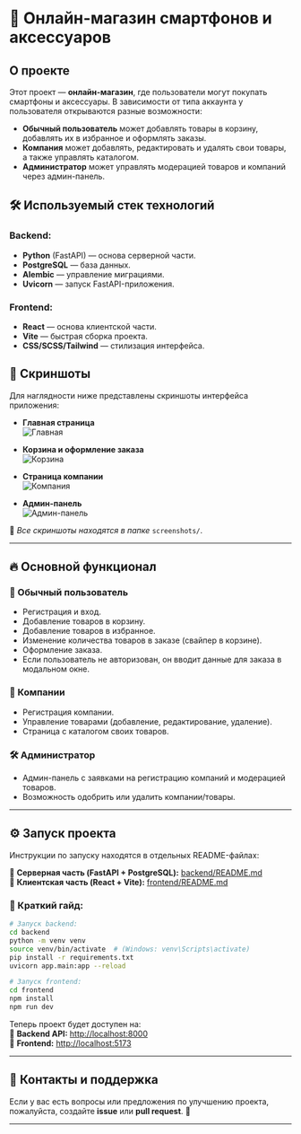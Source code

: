 # 📱 Онлайн-магазин смартфонов и аксессуаров

## О проекте

Этот проект — **онлайн-магазин**, где пользователи могут покупать смартфоны и аксессуары. В зависимости от типа аккаунта у пользователя открываются разные возможности:

- **Обычный пользователь** может добавлять товары в корзину, добавлять их в избранное и оформлять заказы.  
- **Компания** может добавлять, редактировать и удалять свои товары, а также управлять каталогом.  
- **Администратор** может управлять модерацией товаров и компаний через админ-панель.  

## 🛠 Используемый стек технологий

### **Backend:**
- **Python** (FastAPI) — основа серверной части.
- **PostgreSQL** — база данных.
- **Alembic** — управление миграциями.
- **Uvicorn** — запуск FastAPI-приложения.

### **Frontend:**
- **React** — основа клиентской части.
- **Vite** — быстрая сборка проекта.
- **CSS/SCSS/Tailwind** — стилизация интерфейса.

## 📸 Скриншоты

Для наглядности ниже представлены скриншоты интерфейса приложения:

- **Главная страница**  
  ![Главная](screenshots/homepage.png)

- **Корзина и оформление заказа**  
  ![Корзина](screenshots/cart.png)

- **Страница компании**  
  ![Компания](screenshots/company_dashboard.png)

- **Админ-панель**  
  ![Админ-панель](screenshots/admin_panel.png)

📌 _Все скриншоты находятся в папке_ `screenshots/`.

---

## 🔥 Основной функционал

### 👤 Обычный пользователь
- Регистрация и вход.
- Добавление товаров в корзину.
- Добавление товаров в избранное.
- Изменение количества товаров в заказе (свайпер в корзине).
- Оформление заказа.
- Если пользователь не авторизован, он вводит данные для заказа в модальном окне.

### 🏢 Компании
- Регистрация компании.
- Управление товарами (добавление, редактирование, удаление).
- Страница с каталогом своих товаров.

### 🛠 Администратор
- Админ-панель с заявками на регистрацию компаний и модерацией товаров.
- Возможность одобрить или удалить компании/товары.

---

## ⚙️ Запуск проекта

Инструкции по запуску находятся в отдельных README-файлах:

🔹 **Серверная часть (FastAPI + PostgreSQL):** [backend/README.md](backend/README.md)  
🔹 **Клиентская часть (React + Vite):** [frontend/README.md](frontend/README.md)  

### 📌 Краткий гайд:
```bash
# Запуск backend:
cd backend
python -m venv venv
source venv/bin/activate  # (Windows: venv\Scripts\activate)
pip install -r requirements.txt
uvicorn app.main:app --reload

# Запуск frontend:
cd frontend
npm install
npm run dev
```

Теперь проект будет доступен на:  
🔹 **Backend API:** [http://localhost:8000](http://localhost:8000)  
🔹 **Frontend:** [http://localhost:5173](http://localhost:5173)

---

## 📌 Контакты и поддержка

Если у вас есть вопросы или предложения по улучшению проекта, пожалуйста, создайте **issue** или **pull request**. 🚀

---
